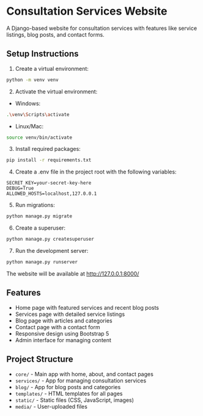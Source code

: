 # Consultation Services Website

A Django-based website for consultation services with features like service listings, blog posts, and contact forms.

## Setup Instructions

1. Create a virtual environment:
```bash
python -m venv venv
```

2. Activate the virtual environment:
- Windows:
```bash
.\venv\Scripts\activate
```
- Linux/Mac:
```bash
source venv/bin/activate
```

3. Install required packages:
```bash
pip install -r requirements.txt
```

4. Create a .env file in the project root with the following variables:
```
SECRET_KEY=your-secret-key-here
DEBUG=True
ALLOWED_HOSTS=localhost,127.0.0.1
```

5. Run migrations:
```bash
python manage.py migrate
```

6. Create a superuser:
```bash
python manage.py createsuperuser
```

7. Run the development server:
```bash
python manage.py runserver
```

The website will be available at http://127.0.0.1:8000/

## Features

- Home page with featured services and recent blog posts
- Services page with detailed service listings
- Blog page with articles and categories
- Contact page with a contact form
- Responsive design using Bootstrap 5
- Admin interface for managing content

## Project Structure

- `core/` - Main app with home, about, and contact pages
- `services/` - App for managing consultation services
- `blog/` - App for blog posts and categories
- `templates/` - HTML templates for all pages
- `static/` - Static files (CSS, JavaScript, images)
- `media/` - User-uploaded files 